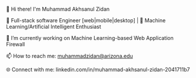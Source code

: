 👋 Hi there! I'm Muhammad Akhsanul Zidan

🚀 Full-stack software Engineer [web|mobile|desktop] | 🤖 Machine Learning/Artificial Intelligent Enthusiast

🔭 I’m currently working on Machine Learning-based Web Application Firewall

📫 How to reach me: muhammadzidan@arizona.edu

🌐 Connect with me: linkedin.com/in/muhammad-akhsanul-zidan-2041711b7
